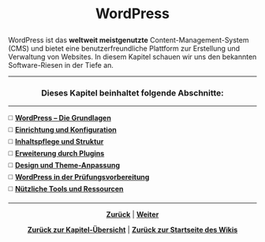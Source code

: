 # <p align="center">WordPress</p>

WordPress ist das **weltweit meistgenutzte** Content-Management-System (CMS) und bietet eine benutzerfreundliche Plattform zur Erstellung und Verwaltung von Websites. In diesem Kapitel schauen wir uns den bekannten Software-Riesen in der Tiefe an.

---

### <p align="center">Dieses Kapitel beinhaltet folgende Abschnitte:</p>

---

◻️ [**WordPress – Die Grundlagen**](/docs/06-entwicklung/08-cms/02-wordpress/01-grundlagen/README.md) <br>
◻️ [**Einrichtung und Konfiguration**](/docs/06-entwicklung/08-cms/02-wordpress/02-einrichtung/README.md) <br>
◻️ [**Inhaltspflege und Struktur**](/docs/06-entwicklung/08-cms/02-wordpress/03-inhalt_struktur/README.md) <br>
◻️ [**Erweiterung durch Plugins**](/docs/06-entwicklung/08-cms/02-wordpress/04-plugins/README.md) <br>
◻️ [**Design und Theme-Anpassung**](/docs/06-entwicklung/08-cms/02-wordpress/05-design_themes/README.md) <br>
◻️ [**WordPress in der Prüfungsvorbereitung**](/docs/06-entwicklung/08-cms/02-wordpress/06-pruefungsvorbereitung/) <br>
◻️ [**Nützliche Tools und Ressourcen**](/docs/06-entwicklung/08-cms/02-wordpress/07-tools_ressourcen/README.md) <br>

---

<p align="center">
<a href="/docs/06-entwicklung/08-cms/01-einfuehrung/README.md"><strong>Zurück</strong></a> | 
<a href="/docs/06-entwicklung/08-cms/02-wordpress/01-grundlagen/README.md"><strong>Weiter</strong></a>
</p>

<p align="center">
<a href="/docs/06-entwicklung/07-digitale_produktentwicklung/README.md/#dieses-thema-beinhaltet-folgende-kapitel"><strong>Zurück zur Kapitel-Übersicht</strong></a> | <a href="/docs/00-willkommen/README.md"><strong>Zurück zur Startseite des Wikis</strong></a>
</p>